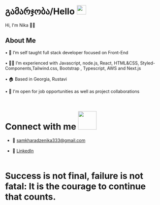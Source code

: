 # გამარჯობა/Hello  <img src="https://raw.githubusercontent.com/MartinHeinz/MartinHeinz/master/wave.gif" width="30" height="30">


Hi, I'm Nika 👨‍💻

## About Me 


• 📖 I’m self taught full stack developer focused on Front-End <br><br>
• 👨‍💻 I’m experienced with Javascript, node.js, React, HTML&CSS, Styled-Components,Tailwind.css, Bootstrap , Typescript, AWS  and  Next.js <br><br>
• 🏠 Based in Georgia, Rustavi <br><br>
• 💬 I'm open for job opportunities as well as project collaborations <br><br>

# Connect with me <img src="https://raw.githubusercontent.com/ShahriarShafin/ShahriarShafin/main/Assets/handshake.gif" width="60" height="60">
 
- 📧 samkharadzenika333@gmail.com <br> <br>
- 🔗 <a href="https://linkedin.com/in/samkharadzenika/" target="_blank">LinkedIn</a> <br><br>

# Success is not final, failure is not fatal: It is the courage to continue that counts.
